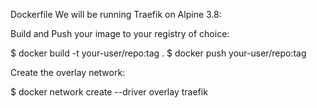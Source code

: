 Dockerfile
We will be running Traefik on Alpine 3.8:

Build and Push your image to your registry of choice:

$ docker build -t your-user/repo:tag .
$ docker push your-user/repo:tag

Create the overlay network:

$ docker network create --driver overlay traefik